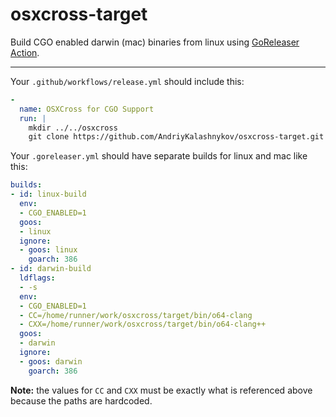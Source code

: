 # osxcross-target
Build CGO enabled darwin (mac) binaries from linux using [GoReleaser Action](https://github.com/goreleaser/goreleaser-action).
<hr>

Your `.github/workflows/release.yml` should include this:
```yml
-
  name: OSXCross for CGO Support
  run: |
    mkdir ../../osxcross
    git clone https://github.com/AndriyKalashnykov/osxcross-target.git ../../osxcross/target
```

Your `.goreleaser.yml` should have separate builds for linux and mac like this:
```yml
builds:
- id: linux-build
  env:
  - CGO_ENABLED=1
  goos:
  - linux
  ignore:
  - goos: linux
    goarch: 386
- id: darwin-build
  ldflags:
  - -s
  env:
  - CGO_ENABLED=1
  - CC=/home/runner/work/osxcross/target/bin/o64-clang
  - CXX=/home/runner/work/osxcross/target/bin/o64-clang++
  goos:
  - darwin
  ignore:
  - goos: darwin
    goarch: 386
```

**Note:** the values for `CC` and `CXX` must be exactly what is referenced above because the paths are hardcoded.
